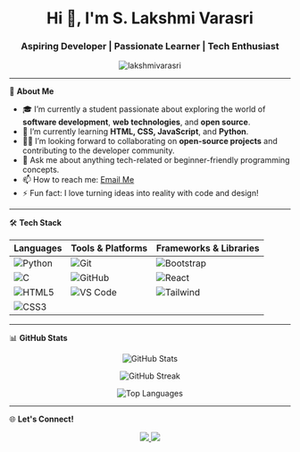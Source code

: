 <h1 align="center">Hi 👋, I'm S. Lakshmi Varasri</h1>
<h3 align="center">Aspiring Developer | Passionate Learner | Tech Enthusiast</h3>

<p align="center">
  <img src="https://komarev.com/ghpvc/?username=lakshmivarasri&label=Profile%20views&color=0e75b6&style=flat" alt="lakshmivarasri" />
</p>

---

🌟 **About Me**

- 🎓 I’m currently a student passionate about exploring the world of **software development**, **web technologies**, and **open source**.
- 🌱 I’m currently learning **HTML, CSS, JavaScript**, and **Python**.
- 👨‍💻 I’m looking forward to collaborating on **open-source projects** and contributing to the developer community.
- 💬 Ask me about anything tech-related or beginner-friendly programming concepts.
- 📫 How to reach me: [Email Me](mailto:your-email@example.com)
- ⚡ Fun fact: I love turning ideas into reality with code and design!

---

🛠️ **Tech Stack**

| Languages | Tools & Platforms | Frameworks & Libraries |
|----------|------------------|-------------------------|
| ![Python](https://img.shields.io/badge/-Python-3776AB?style=flat&logo=python&logoColor=white) | ![Git](https://img.shields.io/badge/-Git-F05032?style=flat&logo=git&logoColor=white) | ![Bootstrap](https://img.shields.io/badge/-Bootstrap-563D7C?style=flat&logo=bootstrap&logoColor=white) |
| ![C](https://img.shields.io/badge/-C-00599C?style=flat&logo=c&logoColor=white) | ![GitHub](https://img.shields.io/badge/-GitHub-181717?style=flat&logo=github&logoColor=white) | ![React](https://img.shields.io/badge/-React-61DAFB?style=flat&logo=react&logoColor=black) |
| ![HTML5](https://img.shields.io/badge/-HTML5-E34F26?style=flat&logo=html5&logoColor=white) | ![VS Code](https://img.shields.io/badge/-VSCode-007ACC?style=flat&logo=visual-studio-code&logoColor=white) | ![Tailwind](https://img.shields.io/badge/-Tailwind_CSS-38B2AC?style=flat&logo=tailwind-css&logoColor=white) |
| ![CSS3](https://img.shields.io/badge/-CSS3-1572B6?style=flat&logo=css3&logoColor=white) |  |  |

---

📊 **GitHub Stats**

<p align="center">
  <img src="https://github-readme-stats.vercel.app/api?username=lakshmivarasri&show_icons=true&theme=tokyonight" alt="GitHub Stats" />
</p>

<p align="center">
  <img src="https://github-readme-streak-stats.herokuapp.com/?user=lakshmivarasri&theme=tokyonight" alt="GitHub Streak" />
</p>

<p align="center">
  <img src="https://github-readme-stats.vercel.app/api/top-langs/?username=lakshmivarasri&layout=compact&theme=tokyonight" alt="Top Languages" />
</p>

---

🌐 **Let's Connect!**

<p align="center">
  <a href="https://www.linkedin.com/in/your-linkedin/" target="_blank">
    <img src="https://img.shields.io/badge/-LinkedIn-0077B5?style=for-the-badge&logo=linkedin&logoColor=white" />
  </a>
  <a href="mailto:your-email@example.com">
    <img src="https://img.shields.io/badge/-Email-EA4335?style=for-the-badge&logo=gmail&logoColor=white" />
  </a>
</p>
